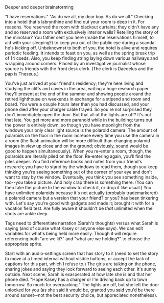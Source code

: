 Deeper and deeper brainstorming

"I have reservations."
"As do we all, my dear boy. As do we all."
Checking into a hotel that's labrynthine and find out your room is deep in it. For reasons.
You reserved the room with blackout curtains; they didn't have any and so reserved a room with exclusively interior walls?
Retelling the story of the minotaur? You father sent you here (made the reservations himself, to aid with your sleeping?) to keep you out of the public eye during a scandal he's kicking off.
Unbeknownst to both of you, the hotel is alive and requires periodic feeding. It intends to feast on you, as well as the spring break trip of 14 coeds.
Also, you keep finding string laying down various hallways and wrapping around corners. Placed by an investigative journalist whose source is friends with the front desk clerk. (The clerk is Daedelus and the pap is Theseus.)



You've just arrived at your friend's residency; they're here living and studying the cliffs and caves in the area, writing a huge research paper they'll present at the end of the summer and showing people around the retired lighthouse on weekends in exchange for a stipend and room and board.
You were a couple hours later than you had discussed, and your phone died after your charger cable frayed. So you're not surprised they don't immediately open the door. But that all of the lights are off? It's not that late.
You get more and more paranoid while in the building; turns out the power is entirely down, so though you have moonlight from the windows your only clear light source is the polaroid camera.
The amount of polaroids on the floor in the room increase every time you use the camera in a room (the flash animation will be more difficult than changing polaroid images in view up close and on the ground; obviously, sound would be good to happen simultaneously).
When you re-enter a room, though, the polaroids are literally piled on the floor. Re-entering again, you'll find the piles deeper.
You find reference books and notes from your friend's research; you have to stand by the windows to read them, though you keep thinking you're seeing something out of the corner of your eye and don't want to stay by the window.
Eventually, you think you see something inside, too--you take a picture. And holy crap there is something there. (You can then take the picture to the window to check it, or drop it like usual.)
You have unlimited polaroids because it's not actually (probably trademarkered) a polaroid camera but a version that your friend? or you? has been tinkering with. Let's say you're good with gadgets and made it; brought it with for a vacation field test. Are fully aware it shouldn't be *that* unlimited when the shots are ankle deep.

Tags need to differentiate narration (Sarah's thoughts) versus what Sarah is saying (and of course what Kasey or anyone else says). We can edit variables for what's being held more easily. Though it will require referencing both "are we lit?" and "what are we holding?" to choose the appropriate sprite.

Start with an audio-settings screen that has story to it (need to set the story to move at a timed interval without visible buttons, or accept the lack of captions for this part, which I refuse to.)
The girls are talking on the phone, sharing jokes and saying they look forward to seeing each other. It's sunny outside.
Next scene, Sarah is exasperated at how late she is and that her phone died. "Hope Kasey has a charger or I'm driving back up to town tomorrow. So much for overpacking."
The lights are off, but she left the door unlocked for you (as she said it would be, granted you said you'd be there around sunset--not the best security choice, but appreciated nonetheless).
